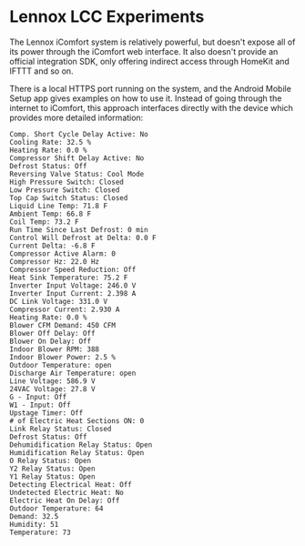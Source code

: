 Lennox LCC Experiments
======================

The Lennox iComfort system is relatively powerful, but doesn't expose all of its power through the iComfort web interface. It also doesn't provide an official integration SDK, only offering indirect access through HomeKit and IFTTT and so on.

There is a local HTTPS port running on the system, and the Android Mobile Setup app gives examples on how to use it. Instead of going through the internet to iComfort, this approach interfaces directly with the device which provides more detailed information:

```
Comp. Short Cycle Delay Active: No
Cooling Rate: 32.5 %
Heating Rate: 0.0 %
Compressor Shift Delay Active: No
Defrost Status: Off
Reversing Valve Status: Cool Mode
High Pressure Switch: Closed
Low Pressure Switch: Closed
Top Cap Switch Status: Closed
Liquid Line Temp: 71.8 F
Ambient Temp: 66.8 F
Coil Temp: 73.2 F
Run Time Since Last Defrost: 0 min
Control Will Defrost at Delta: 0.0 F
Current Delta: -6.8 F
Compressor Active Alarm: 0
Compressor Hz: 22.0 Hz
Compressor Speed Reduction: Off
Heat Sink Temperature: 75.2 F
Inverter Input Voltage: 246.0 V
Inverter Input Current: 2.398 A
DC Link Voltage: 331.0 V
Compressor Current: 2.930 A
Heating Rate: 0.0 %
Blower CFM Demand: 450 CFM
Blower Off Delay: Off
Blower On Delay: Off
Indoor Blower RPM: 388
Indoor Blower Power: 2.5 %
Outdoor Temperature: open
Discharge Air Temperature: open
Line Voltage: 586.9 V
24VAC Voltage: 27.8 V
G - Input: Off
W1 - Input: Off
Upstage Timer: Off
# of Electric Heat Sections ON: 0
Link Relay Status: Closed
Defrost Status: Off
Dehumidification Relay Status: Open
Humidification Relay Status: Open
O Relay Status: Open
Y2 Relay Status: Open
Y1 Relay Status: Open
Detecting Electrical Heat: Off
Undetected Electric Heat: No
Electric Heat On Delay: Off
Outdoor Temperature: 64
Demand: 32.5
Humidity: 51
Temperature: 73
```
